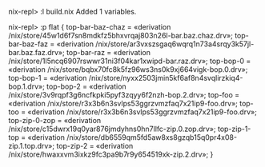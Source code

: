 nix-repl> :l build.nix
Added 1 variables.

nix-repl> :p flat
{
  top-bar-baz-chaz = «derivation /nix/store/45w1d6f7sn8mdkfz5bhxvrqaj803n26l-bar.baz.chaz.drv»;
  top-bar-baz-faz = «derivation /nix/store/ar3vxszsgaq6wqrq1n73a4srqy3k57jl-bar.baz.faz.drv»;
  top-bar-raz = «derivation /nix/store/1l5ncq6907rswwr31ni3f04kar1xwipd-bar.raz.drv»;
  top-bop-0 = «derivation /nix/store/bqbx70fc8k5fz96ws3ns0k9xj664vigk-bop.0.drv»;
  top-bop-1 = «derivation /nix/store/nyxx2503jmin5kf6af8n4svqlirzkiq4-bop.1.drv»;
  top-bop-2 = «derivation /nix/store/3v9rqpf3g6ncfkpki5pyf3zqyy6f2nzh-bop.2.drv»;
  top-foo = «derivation /nix/store/r3x3b6n3svlps53ggrzvmzfaq7x21ip9-foo.drv»;
  top-too = «derivation /nix/store/r3x3b6n3svlps53ggrzvmzfaq7x21ip9-foo.drv»;
  top-zip-0-zop = «derivation /nix/store/c15dwrx19q0yar876jmdyhns0hn7llfc-zip.0.zop.drv»;
  top-zip-1-top = «derivation /nix/store/db6559qm5fd5aw8xs8gzqb15q0pr4x08-zip.1.top.drv»;
  top-zip-2 = «derivation /nix/store/hwaxxvm3ixkz9fc3pa9b7r9y654519xk-zip.2.drv»;
}
